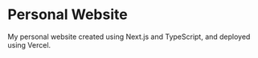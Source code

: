 # Personal Website

My personal website created using Next.js and TypeScript, and deployed using Vercel.

